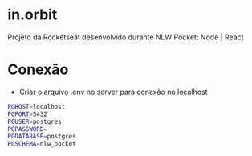 # in.orbit
Projeto da Rocketseat desenvolvido durante NLW Pocket: Node | React

# Conexão 
- Criar o arquivo .env no server para conexão no localhost

```sh
PGHOST=localhost
PGPORT=5432
PGUSER=postgres
PGPASSWORD=
PGDATABASE=postgres
PGSCHEMA=nlw_pocket
```